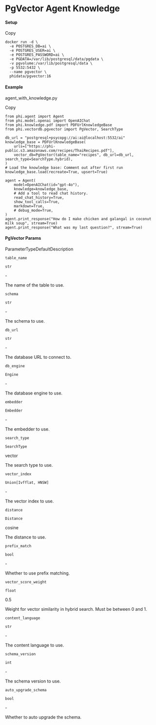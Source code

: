# PgVector Agent Knowledge

#### Setup <a href="#setup" id="setup"></a>

Copy

```
docker run -d \
  -e POSTGRES_DB=ai \
  -e POSTGRES_USER=ai \
  -e POSTGRES_PASSWORD=ai \
  -e PGDATA=/var/lib/postgresql/data/pgdata \
  -v pgvolume:/var/lib/postgresql/data \
  -p 5532:5432 \
  --name pgvector \
  phidata/pgvector:16
```

#### [​](https://docs.phidata.com/vectordb/pgvector#example)Example <a href="#example" id="example"></a>

agent\_with\_knowledge.py

Copy

```
from phi.agent import Agent
from phi.model.openai import OpenAIChat
from phi.knowledge.pdf import PDFUrlKnowledgeBase
from phi.vectordb.pgvector import PgVector, SearchType

db_url = "postgresql+psycopg://ai:ai@localhost:5532/ai"
knowledge_base = PDFUrlKnowledgeBase(
    urls=["https://phi-public.s3.amazonaws.com/recipes/ThaiRecipes.pdf"],
    vector_db=PgVector(table_name="recipes", db_url=db_url, search_type=SearchType.hybrid),
)
# Load the knowledge base: Comment out after first run
knowledge_base.load(recreate=True, upsert=True)

agent = Agent(
    model=OpenAIChat(id="gpt-4o"),
    knowledge=knowledge_base,
    # Add a tool to read chat history.
    read_chat_history=True,
    show_tool_calls=True,
    markdown=True,
    # debug_mode=True,
)
agent.print_response("How do I make chicken and galangal in coconut milk soup", stream=True)
agent.print_response("What was my last question?", stream=True)
```

#### [​](https://docs.phidata.com/vectordb/pgvector#pgvector-params)PgVector Params <a href="#pgvector-params" id="pgvector-params"></a>

ParameterTypeDefaultDescription

`table_name`

`str`

\-

The name of the table to use.

`schema`

`str`

\-

The schema to use.

`db_url`

`str`

\-

The database URL to connect to.

`db_engine`

`Engine`

\-

The database engine to use.

`embedder`

`Embedder`

\-

The embedder to use.

`search_type`

`SearchType`

vector

The search type to use.

`vector_index`

`Union[Ivfflat, HNSW]`

\-

The vector index to use.

`distance`

`Distance`

cosine

The distance to use.

`prefix_match`

`bool`

\-

Whether to use prefix matching.

`vector_score_weight`

`float`

0.5

Weight for vector similarity in hybrid search. Must be between 0 and 1.

`content_language`

`str`

\-

The content language to use.

`schema_version`

`int`

\-

The schema version to use.

`auto_upgrade_schema`

`bool`

\-

Whether to auto upgrade the schema.
